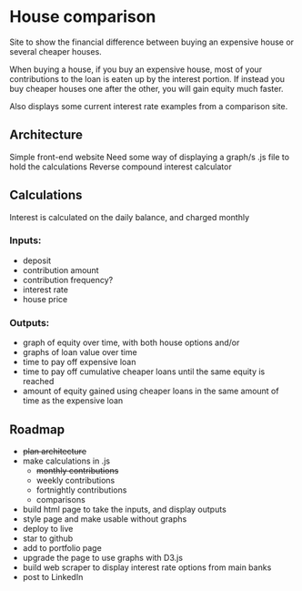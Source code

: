 # House comparison
Site to show the financial difference between buying an expensive house or several cheaper houses.

When buying a house, if you buy an expensive house, most of your contributions to the loan is eaten up by the interest portion. If instead you buy cheaper houses one after the other, you will gain equity much faster.

Also displays some current interest rate examples from a comparison site. 

## Architecture
Simple front-end website
Need some way of displaying a graph/s
.js file to hold the calculations
Reverse compound interest calculator

## Calculations
Interest is calculated on the daily balance, and charged monthly
### Inputs: 
- deposit
- contribution amount
- contribution frequency?
- interest rate 
- house price 

### Outputs: 
- graph of equity over time, with both house options
and/or
- graphs of loan value over time
- time to pay off expensive loan
- time to pay off cumulative cheaper loans until the same equity is reached
- amount of equity gained using cheaper loans in the same amount of time as the expensive loan

## Roadmap
- ~~plan architecture~~
- make calculations in .js
    - ~~monthly contributions~~
    - weekly contributions
    - fortnightly contributions
    - comparisons
- build html page to take the inputs, and display outputs
- style page and make usable without graphs
- deploy to live
- star to github
- add to portfolio page
- upgrade the page to use graphs with D3.js
- build web scraper to display interest rate options from main banks
- post to LinkedIn




